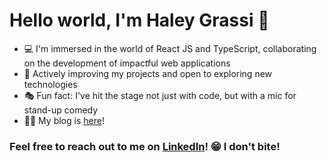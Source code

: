 # Hello world, I'm Haley Grassi 👋

* 💻 I'm immersed in the world of React JS and TypeScript, collaborating on the development of impactful web applications
* 🌟 Actively improving my projects and open to exploring new technologies 
* 🎭 Fun fact: I've hit the stage not just with code, but with a mic for stand-up comedy
* ✍🏻 My blog is [here](https://medium.com/@haleymgrassi)!
 
 ### Feel free to reach out to me on [LinkedIn](https://www.linkedin.com/in/haley-grassi0716/)! 😁 I don't bite!
